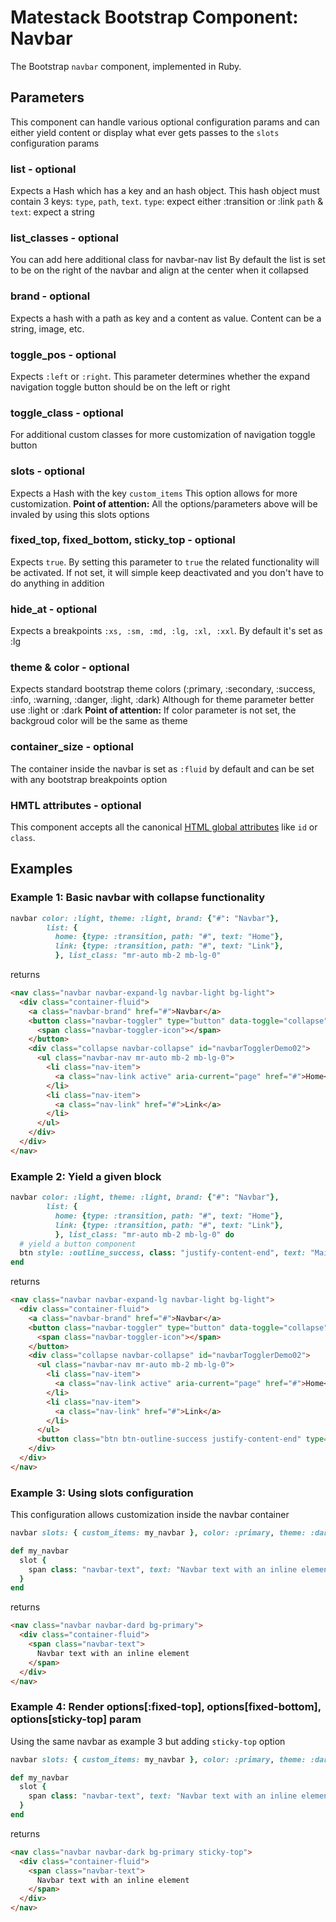# Matestack Bootstrap Component: Navbar

The Bootstrap `navbar` component, implemented in Ruby.

## Parameters

This component can handle various optional configuration params and can either yield content or display what ever gets passes to the `slots` configuration params

### list - optional
Expects a Hash which has a key and an hash object. This hash object must contain 3 keys: `type`, `path`, `text`.
`type`: expect either :transition or :link
`path` & `text`: expect a string

### list_classes - optional
You can add here additional class for navbar-nav list
By default the list is set to be on the right of the navbar and align at the center when it collapsed

### brand - optional
Expects a hash with a path as key and a content as value.
Content can be a string, image, etc.

### toggle_pos - optional
Expects `:left` or `:right`. This parameter determines whether the expand navigation toggle button should be on the left or right

### toggle_class - optional
For additional custom classes for more customization of navigation toggle button

### slots - optional
Expects a Hash with the key `custom_items`
This option allows for more customization. 
**Point of attention:** All the options/parameters above will be invaled by using this slots options

### fixed_top, fixed_bottom, sticky_top - optional
Expects `true`. By setting this parameter to `true` the related functionality will be activated. If not set, it will simple keep deactivated and you don't have to do anything in addition 

### hide_at - optional
Expects a breakpoints `:xs, :sm, :md, :lg, :xl, :xxl`. By default it's set as :lg

### theme & color - optional
Expects standard bootstrap theme colors (:primary, :secondary, :success, :info, :warning, :danger, :light, :dark)
Although for theme parameter better use :light or :dark
**Point of attention:** If color parameter is not set, the backgroud color will be the same as theme 

### container_size - optional
The container inside the navbar is set as `:fluid` by default and can be set with any bootstrap breakpoints option 

### HMTL attributes - optional
This component accepts all the canonical [HTML global attributes](https://www.w3schools.com/tags/ref_standardattributes.asp) like `id` or `class`.

## Examples

### Example 1: Basic navbar with collapse functionality 

```ruby
navbar color: :light, theme: :light, brand: {"#": "Navbar"},
        list: {
          home: {type: :transition, path: "#", text: "Home"}, 
          link: {type: :transition, path: "#", text: "Link"},
          }, list_class: "mr-auto mb-2 mb-lg-0"
```

returns

```html
<nav class="navbar navbar-expand-lg navbar-light bg-light">
  <div class="container-fluid">
    <a class="navbar-brand" href="#">Navbar</a>
    <button class="navbar-toggler" type="button" data-toggle="collapse" data-target="#navbarTogglerDemo02" aria-controls="navbarTogglerDemo02" aria-expanded="false" aria-label="Toggle navigation">
      <span class="navbar-toggler-icon"></span>
    </button>
    <div class="collapse navbar-collapse" id="navbarTogglerDemo02">
      <ul class="navbar-nav mr-auto mb-2 mb-lg-0">
        <li class="nav-item">
          <a class="nav-link active" aria-current="page" href="#">Home</a>
        </li>
        <li class="nav-item">
          <a class="nav-link" href="#">Link</a>
        </li>
      </ul>
    </div>
  </div>
</nav>
```

### Example 2: Yield a given block

```ruby
navbar color: :light, theme: :light, brand: {"#": "Navbar"},
        list: {
          home: {type: :transition, path: "#", text: "Home"}, 
          link: {type: :transition, path: "#", text: "Link"},
          }, list_class: "mr-auto mb-2 mb-lg-0" do
  # yield a button component 
  btn style: :outline_success, class: "justify-content-end", text: "Main button"
end
```

returns

```html
<nav class="navbar navbar-expand-lg navbar-light bg-light">
  <div class="container-fluid">
    <a class="navbar-brand" href="#">Navbar</a>
    <button class="navbar-toggler" type="button" data-toggle="collapse" data-target="#navbarTogglerDemo02" aria-controls="navbarTogglerDemo02" aria-expanded="false" aria-label="Toggle navigation">
      <span class="navbar-toggler-icon"></span>
    </button>
    <div class="collapse navbar-collapse" id="navbarTogglerDemo02">
      <ul class="navbar-nav mr-auto mb-2 mb-lg-0">
        <li class="nav-item">
          <a class="nav-link active" aria-current="page" href="#">Home</a>
        </li>
        <li class="nav-item">
          <a class="nav-link" href="#">Link</a>
        </li>
      </ul>
      <button class="btn btn-outline-success justify-content-end" type="button">Main button</button>
    </div>
  </div>
</nav>
```

### Example 3: Using slots configuration
This configuration allows customization inside the navbar container

```ruby
navbar slots: { custom_items: my_navbar }, color: :primary, theme: :dark

def my_navbar
  slot {
    span class: "navbar-text", text: "Navbar text with an inline element"
  }
end
```

returns

```html
<nav class="navbar navbar-dard bg-primary">
  <div class="container-fluid">
    <span class="navbar-text">
      Navbar text with an inline element
    </span>
  </div>
</nav>
```
### Example 4: Render options[:fixed-top], options[fixed-bottom], options[sticky-top] param
Using the same navbar as example 3 but adding `sticky-top` option

```ruby
navbar slots: { custom_items: my_navbar }, color: :primary, theme: :dark, stick_top: true

def my_navbar
  slot {
    span class: "navbar-text", text: "Navbar text with an inline element"
  }
end
```

returns

```html
<nav class="navbar navbar-dark bg-primary sticky-top">
  <div class="container-fluid">
    <span class="navbar-text">
      Navbar text with an inline element
    </span>
  </div>
</nav>
```